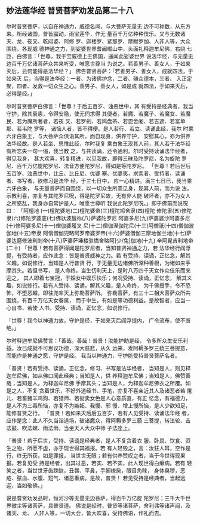 ## 妙法莲华经 普贤菩萨劝发品第二十八

尔时普贤菩萨，以自在神通力，威德名闻，与大菩萨无量无
边不可称数，从东方来。所经诸国，普皆震动，雨宝莲华，作无
量百千万亿种种伎乐。又与无数诸天、龙、夜叉、乾闼婆、阿修
罗、迦楼罗、紧那罗、摩睺罗伽、人非人等，大众围绕，各现威
德神通之力，到娑婆世界耆阇崛山中，头面礼释迦牟尼佛，右绕
七匝，白佛言：「世尊，我于宝威德上王佛国，遥闻此娑婆世界
说法华经，与无量无边百千万亿诸菩萨众共来听受，唯愿世尊当
为说之。若善男子、善女人，于如来灭后，云何能得是法华经？」
佛告普贤菩萨：「若善男子、善女人，成就四法，于如来灭
后，当得是法华经：一者、为诸佛护念，二者、殖众德本，三者、
入正定聚，四者、发救一切众生之心。善男子、善女人，如是成
就四法，于如来灭后，必得是经。」

尔时普贤菩萨白佛言：「世尊！于后五百岁、浊恶世中，其
有受持是经典者，我当守护，除其衰患，令得安隐，使无伺求得
其便者，若魔、若魔子、若魔女、若魔民、若为魔所著者，若夜
叉、若罗剎、若鸠盘茶、若毘舍阇、若吉遮、若富单那、若韦陀
罗等， 诸恼人者，皆不得便。是人若行、若立、读诵此经，我尔
时乘六牙白象王，与大菩萨众俱诣其所，而自现身，供养守护，
安慰其心，亦为供养法华经故。是人若坐、思惟此经，尔时我复
乘白象王现其人前，其人若于法华经有所忘失一句一偈，我当教
之，与共读诵，还令通利。尔时受持读诵法华经者，得见我身，
甚大欢喜，转复精进，以见我故，即得三昧及陀罗尼，名为旋陀
罗尼、百千万亿旋陀罗尼、法音方便陀罗尼，得如是等陀罗尼。
「世尊！若后世后五百岁、浊恶世中，比丘、比丘尼、优婆
塞、优婆夷，求索者、受持者、读诵者、书写者，欲修习是法华
经，于三七日中， 应一心精进。满三七日已，我当乘六牙白象，
与无量菩萨而自围绕，以一切众生所憙见身，现其人前，而为说
法，示教利喜，亦复与其陀罗尼呪，得是陀罗尼故，无有非人能
破坏者，亦不为女人之所惑乱，我身亦自常护是人。唯愿世尊听
我说此陀罗尼呪。」即于佛前而说呪曰：
「阿檀地 (一)檀陀婆地(二)檀陀婆帝(三)檀陀鸠舍隶(四)檀陀
修陀隶(五)修陀隶(六)修陀罗婆底(七)佛驮波膻祢(八)萨婆陀罗尼
阿婆多尼(九)萨婆婆沙阿婆多尼(十)修阿婆多尼(十一)僧伽婆履叉
尼(十二)僧伽涅伽陀尼(十三)阿僧祇(十四)僧伽波伽地(十五)帝隶
阿惰僧伽兜略阿罗帝婆罗帝(十六)萨婆僧伽三摩地伽兰地(十七)萨
婆达磨修波利剎帝(十八)萨婆萨埵楼驮憍舍略阿[少/兔]伽地(十九)
辛阿毘吉利地帝(二十)
「世尊！若有菩萨得闻是陀罗尼者，当知普贤神通之力，若
法华经行阎浮提，有受持者，应作此念：皆是普贤威神之力。若
有受持、读诵，正忆念，解其义趣，如说修行，当知是人行普贤
行，于无量无边诸佛所深种善根，为诸如来手摩其头。若但书写，
是人命终，当生忉利天上，是时八万四千天女作众伎乐而来迎之，
其人即着七宝冠，于婇女中娱乐快乐；何况受持、读诵，正忆念，
解其义趣，如说修行。若有人受持、读诵，解其义趣，是人命终，
为千佛授手，令不恐怖，不堕恶趣，即往兜率天上弥勒菩萨所。
弥勒菩萨，有三十二相大菩萨众所共围绕，有百千万亿天女眷属，
而于中生，有如是等功德利益。是故智者，应当一心自书、若使
人书，受持、读诵，正忆念，如说修行。

「世尊！我今以神通力故，守护是经，于如来灭后阎浮提内，
广令流布，使不断绝。」

尔时释迦牟尼佛赞言：「善哉，善哉！普贤！汝能护助是经，
令多所众生安乐利益。汝已成就不可思议功德，深大慈悲，从久
远来，发阿耨多罗三藐三菩提意，而能作是神通之愿，守护是经。
我当以神通力，守护能受持普贤菩萨名者。

「普贤！若有受持、读诵，正忆念，修习、书写是法华经者，
当知是人，则见释迦牟尼佛，如从佛口闻此经典；当知是人，供
养释迦牟尼佛；当知是人，佛赞善哉；当知是人，为释迦牟尼佛
手摩其头；当知是人，为释迦牟尼佛衣之所覆。如是之人，不复
贪着世乐，不好外道经书、手笔，亦复不喜亲近其人及诸恶者若
屠儿、若畜猪羊鸡狗、若猎师、若衒卖女色是人心意质直，有正
忆念，有福德力，是人不为三毒所恼，亦复不为嫉妬、我慢、邪
慢、增上慢所恼，是人少欲知足，能修普贤之行。
「普贤！若如来灭后后五百岁，若有人见受持、读诵法华经
者，应作是念：此人不久当诣道场，破诸魔众，得阿耨多罗三藐
三菩提，转法轮、击法鼓、吹法螺、雨法雨，当坐天人大众中师
子法座上。

「普贤！若于后世，受持、读诵是经典者，是人不复贪着衣
服、卧具、饮食、资生之物，所愿不虚，亦于现世得其福报。若
有人轻毁之，言：汝狂人耳，空作是行，终无所获。如是罪报，
当世世无眼；若有供养赞叹之者，当于今世得现果报。若复见受
持是经者，出其过恶，若实、若不实，此人现世得白癞病。若有
轻笑之者，当世世牙齿踈缺，丑唇、平鼻，手脚缭戾，眼目角睐，
身体臭秽，恶疮、脓血、水腹、短气、诸恶重病。是故，普贤！
若见受持是经典者，当起远迎，当如敬佛。」

说是普贤劝发品时，恒河沙等无量无边菩萨，得百千万亿旋
陀罗尼；三千大千世界微尘等诸菩萨，具普贤道。
佛说是经时，普贤等诸菩萨，舍利弗等诸声闻，及诸天、龙、
人非人等，一切大会，皆大欢喜，受持佛语，作礼而去。
